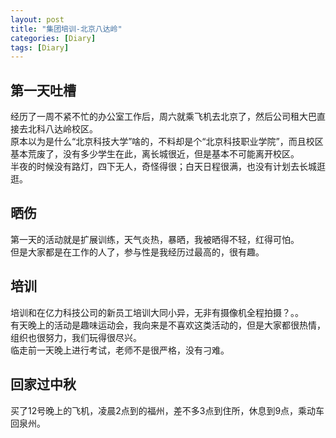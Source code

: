 ```yaml
---
layout: post
title: "集团培训-北京八达岭"
categories: [Diary]
tags: [Diary]
---
```


## 第一天吐槽
经历了一周不紧不忙的办公室工作后，周六就乘飞机去北京了，然后公司租大巴直接去北科八达岭校区。  
原本以为是什么“北京科技大学”啥的，不料却是个“北京科技职业学院”，而且校区基本荒废了，没有多少学生在此，离长城很近，但是基本不可能离开校区。  
半夜的时候没有路灯，四下无人，奇怪得很；白天日程很满，也没有计划去长城逛逛。  

## 晒伤
第一天的活动就是扩展训练，天气炎热，暴晒，我被晒得不轻，红得可怕。  
但是大家都是在工作的人了，参与性是我经历过最高的，很有趣。  

## 培训
培训和在亿力科技公司的新员工培训大同小异，无非有摄像机全程拍摄？。。  
有天晚上的活动是趣味运动会，我向来是不喜欢这类活动的，但是大家都很热情，组织也很努力，我们玩得很尽兴。  
临走前一天晚上进行考试，老师不是很严格，没有刁难。  

## 回家过中秋
买了12号晚上的飞机，凌晨2点到的福州，差不多3点到住所，休息到9点，乘动车回泉州。  